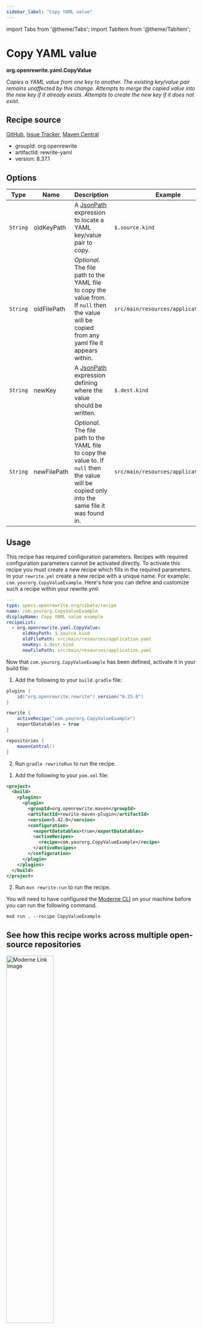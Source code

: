 ```yaml
---
sidebar_label: "Copy YAML value"
---
```


import Tabs from '@theme/Tabs';
import TabItem from '@theme/TabItem';

# Copy YAML value

**org.openrewrite.yaml.CopyValue**

_Copies a YAML value from one key to another. The existing key/value pair remains unaffected by this change. Attempts to merge the copied value into the new key if it already exists. Attempts to create the new key if it does not exist._

## Recipe source

[GitHub](https://github.com/openrewrite/rewrite/blob/main/rewrite-yaml/src/main/java/org/openrewrite/yaml/CopyValue.java), [Issue Tracker](https://github.com/openrewrite/rewrite/issues), [Maven Central](https://central.sonatype.com/artifact/org.openrewrite/rewrite-yaml/8.37.1/jar)

* groupId: org.openrewrite
* artifactId: rewrite-yaml
* version: 8.37.1

## Options

| Type | Name | Description | Example |
| -- | -- | -- | -- |
| `String` | oldKeyPath | A [JsonPath](https://docs.openrewrite.org/reference/jsonpath-and-jsonpathmatcher-reference) expression to locate a YAML key/value pair to copy. | `$.source.kind` |
| `String` | oldFilePath | *Optional*. The file path to the YAML file to copy the value from. If `null` then the value will be copied from any yaml file it appears within. | `src/main/resources/application.yaml` |
| `String` | newKey | A [JsonPath](https://docs.openrewrite.org/reference/jsonpath-and-jsonpathmatcher-reference) expression defining where the value should be written. | `$.dest.kind` |
| `String` | newFilePath | *Optional*. The file path to the YAML file to copy the value to. If `null` then the value will be copied only into the same file it was found in. | `src/main/resources/application.yaml` |


## Usage

This recipe has required configuration parameters. Recipes with required configuration parameters cannot be activated directly. To activate this recipe you must create a new recipe which fills in the required parameters. In your `rewrite.yml` create a new recipe with a unique name. For example: `com.yourorg.CopyValueExample`.
Here's how you can define and customize such a recipe within your rewrite.yml:
```yaml title="rewrite.yml"
---
type: specs.openrewrite.org/v1beta/recipe
name: com.yourorg.CopyValueExample
displayName: Copy YAML value example
recipeList:
  - org.openrewrite.yaml.CopyValue:
      oldKeyPath: $.source.kind
      oldFilePath: src/main/resources/application.yaml
      newKey: $.dest.kind
      newFilePath: src/main/resources/application.yaml
```

Now that `com.yourorg.CopyValueExample` has been defined, activate it in your build file:
<Tabs groupId="projectType">
<TabItem value="gradle" label="Gradle">

1. Add the following to your `build.gradle` file:
```groovy title="build.gradle"
plugins {
    id("org.openrewrite.rewrite") version("6.25.0")
}

rewrite {
    activeRecipe("com.yourorg.CopyValueExample")
    exportDatatables = true
}

repositories {
    mavenCentral()
}
```
2. Run `gradle rewriteRun` to run the recipe.
</TabItem>
<TabItem value="maven" label="Maven">

1. Add the following to your `pom.xml` file:

```xml title="pom.xml"
<project>
  <build>
    <plugins>
      <plugin>
        <groupId>org.openrewrite.maven</groupId>
        <artifactId>rewrite-maven-plugin</artifactId>
        <version>5.42.0</version>
        <configuration>
          <exportDatatables>true</exportDatatables>
          <activeRecipes>
            <recipe>com.yourorg.CopyValueExample</recipe>
          </activeRecipes>
        </configuration>
      </plugin>
    </plugins>
  </build>
</project>
```
2. Run `mvn rewrite:run` to run the recipe.
</TabItem>
<TabItem value="moderne-cli" label="Moderne CLI">

You will need to have configured the [Moderne CLI](https://docs.moderne.io/moderne-cli/cli-intro) on your machine before you can run the following command.

```shell title="shell"
mod run . --recipe CopyValueExample
```
</TabItem>
</Tabs>

## See how this recipe works across multiple open-source repositories

<a href="https://app.moderne.io/recipes/org.openrewrite.yaml.CopyValue">
    <img
    src={require("/static/img/ModerneRecipeButton.png").default}
    alt="Moderne Link Image"
    width="50%"
    />
</a>

The community edition of the Moderne platform enables you to easily run recipes across thousands of open-source repositories.

Please [contact Moderne](https://moderne.io/product) for more information about safely running the recipes on your own codebase in a private SaaS.
## Data Tables

### Source files that had results
**org.openrewrite.table.SourcesFileResults**

_Source files that were modified by the recipe run._

| Column Name | Description |
| ----------- | ----------- |
| Source path before the run | The source path of the file before the run. `null` when a source file was created during the run. |
| Source path after the run | A recipe may modify the source path. This is the path after the run. `null` when a source file was deleted during the run. |
| Parent of the recipe that made changes | In a hierarchical recipe, the parent of the recipe that made a change. Empty if this is the root of a hierarchy or if the recipe is not hierarchical at all. |
| Recipe that made changes | The specific recipe that made a change. |
| Estimated time saving | An estimated effort that a developer to fix manually instead of using this recipe, in unit of seconds. |
| Cycle | The recipe cycle in which the change was made. |

### Source files that errored on a recipe
**org.openrewrite.table.SourcesFileErrors**

_The details of all errors produced by a recipe run._

| Column Name | Description |
| ----------- | ----------- |
| Source path | The file that failed to parse. |
| Recipe that made changes | The specific recipe that made a change. |
| Stack trace | The stack trace of the failure. |

### Recipe performance
**org.openrewrite.table.RecipeRunStats**

_Statistics used in analyzing the performance of recipes._

| Column Name | Description |
| ----------- | ----------- |
| The recipe | The recipe whose stats are being measured both individually and cumulatively. |
| Source file count | The number of source files the recipe ran over. |
| Source file changed count | The number of source files which were changed in the recipe run. Includes files created, deleted, and edited. |
| Cumulative scanning time | The total time spent across the scanning phase of this recipe. |
| 99th percentile scanning time | 99 out of 100 scans completed in this amount of time. |
| Max scanning time | The max time scanning any one source file. |
| Cumulative edit time | The total time spent across the editing phase of this recipe. |
| 99th percentile edit time | 99 out of 100 edits completed in this amount of time. |
| Max edit time | The max time editing any one source file. |

